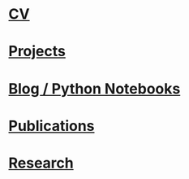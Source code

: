 # [CV](cv.md)

# [Projects](projects.md)

# [Blog / Python Notebooks](notebooks.md)

# [Publications](pubs.md)

# [Research](research.md)

